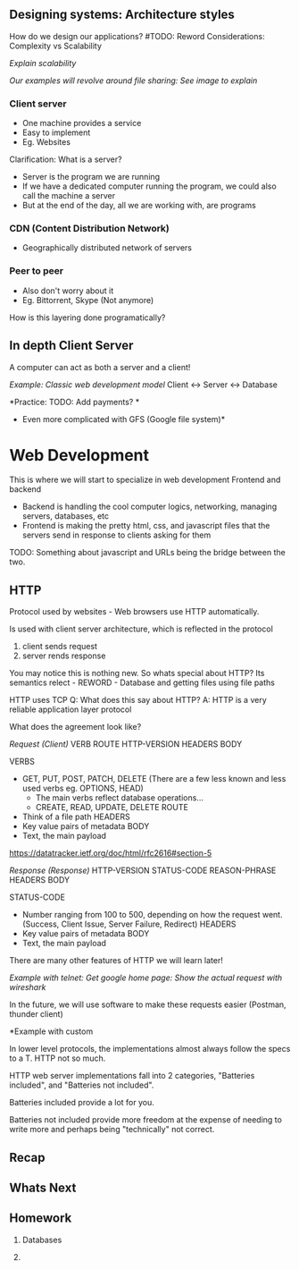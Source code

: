 ## Designing systems: Architecture styles
How do we design our applications? #TODO: Reword
Considerations: Complexity vs Scalability

*Explain scalability*

*Our examples will revolve around file sharing: See image to explain*

### Client server
* One machine provides a service
* Easy to implement
* Eg. Websites

Clarification: What is a server? 
* Server is the program we are running
* If we have a dedicated computer running the program, we could also call the machine a server 
* But at the end of the day, all we are working with, are programs

### CDN (Content Distribution Network)
* Geographically distributed network of servers

### Peer to peer
* Also don't worry about it
* Eg. Bittorrent, Skype (Not anymore)

How is this layering done programatically?

## In depth Client Server
A computer can act as both a server and a client!

*Example: Classic web development model*
Client <-> Server <-> Database

*Practice: TODO: Add payments? *
* Even more complicated with GFS (Google file system)* 

# Web Development
This is where we will start to specialize in web development
Frontend and backend
* Backend is handling the cool computer logics, networking, managing servers, databases, etc
* Frontend is making the pretty html, css, and javascript files that the servers send in response to clients asking for them

TODO: Something about javascript and URLs being the bridge between the two. 

## HTTP
Protocol used by websites - Web browsers use HTTP automatically. 

Is used with client server architecture, which is reflected in the protocol
1. client sends request
2. server rends response

You may notice this is nothing new. So whats special about HTTP? 
Its semantics relect  - REWORD - Database and getting files using file paths

HTTP uses TCP
Q: What does this say about HTTP?
A: HTTP is a very reliable application layer protocol

What does the agreement look like?

_Request (Client)_
VERB ROUTE HTTP-VERSION
HEADERS
BODY

VERBS 
* GET, PUT, POST, PATCH, DELETE (There are a few less known and less used verbs eg. OPTIONS, HEAD)
    * The main verbs reflect database operations...
    * CREATE, READ, UPDATE, DELETE
ROUTE 
* Think of a file path
HEADERS
* Key value pairs of metadata
BODY
* Text, the main payload

https://datatracker.ietf.org/doc/html/rfc2616#section-5

_Response (Response)_
HTTP-VERSION STATUS-CODE REASON-PHRASE
HEADERS 
BODY

STATUS-CODE
* Number ranging from 100 to 500, depending on how the request went. (Success, Client Issue, Server Failure, Redirect)
HEADERS
* Key value pairs of metadata
BODY
* Text, the main payload

There are many other features of HTTP we will learn later!

*Example with telnet: Get google home page: Show the actual request with wireshark*

In the future, we will use software to make these requests easier (Postman, thunder client)

*Example with custom 

In lower level protocols, the implementations almost always follow the specs to a T. HTTP not so much. 

HTTP web server implementations fall into 2 categories, "Batteries included", and "Batteries not included". 

Batteries included provide a lot for you.

Batteries not included provide more freedom at the expense of needing to write more and perhaps being "technically" not correct. 

## Recap

## Whats Next

## Homework

1. Databases

2. 
